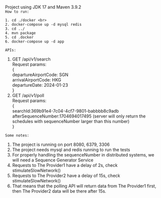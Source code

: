 Project using JDK 17 and Maven 3.9.2 <br>
``How to run:`` <br>

    1. cd ./docker <br>
    2. docker-compose up -d mysql redis 
    3. cd ../ 
    4. mvn package 
    5. cd .docker 
    6. docker-compose up -d app 
``APIs:``

    
1. GET /api/v1/search <br>
    Request params: <br>
   {<br>
       departureAirportCode: SGN<br>
       arrivalAirportCode: HKG<br>
       departureDate: 2024-01-23<br>
 }<br>
2. GET /api/v1/poll <br>
    Request params: <br>
   {<br>
   searchId:369b91e4-7c04-4cf7-9801-babbbb8c9adb <br>
   afterSequenceNumber:1704694017495  (server will only return the schedules with sequenceNumber larger than this number)<br> 
   }<br>

``Some notes:``

1. The project is running on port 8080, 6379, 3306
2. The project needs mysql and redis running to run the tests
3. For properly handling the sequenceNumber in distributed systems, we will need a Sequence Generator Service
4. Requests to The Provider1 have a delay of 2s, check stimulateSlowNetwork()
5. Requests to The Provider2 have a delay of 15s, check stimulateSlowNetwork()
6. That means that the polling API will return data from The Provider1 first, then The Provider2 data will be there after 15s.
